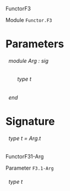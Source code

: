 FunctorF3

 Module  `` Functor.F3 `` 

# Parameters


<a id="argument-1-Arg"></a>
###### &nbsp; module Arg : sig

<a id="type-t"></a>
###### &nbsp; &nbsp; &nbsp; &nbsp; type t



 ###### &nbsp; end




# Signature


<a id="type-t"></a>
###### &nbsp; type t = Arg.t


FunctorF31-Arg

 Parameter  `` F3.1-Arg `` 
<a id="type-t"></a>
###### &nbsp; type t

